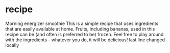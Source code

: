 # recipe
Morning energizer smoothie
This is a simple recipe that uses ingredients that are easily available at home.
Fruits, including bananas, used in this recipe can be (and often is preferred to be) frozen. 
Feel free to play around with the ingredients - whatever you do, it will be delicious!
last line changed locally